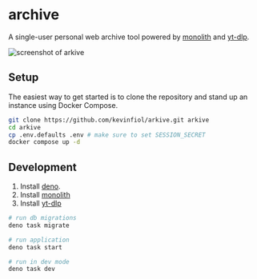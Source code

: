 # archive

A single-user personal web archive tool powered by [monolith](https://github.com/Y2Z/monolith) and [yt-dlp](https://github.com/yt-dlp/yt-dlp).

![screenshot of arkive](https://github.com/user-attachments/assets/76e15f5b-f9c0-4b08-a935-9f829543f85f)

## Setup

The easiest way to get started is to clone the repository and stand up an instance using Docker Compose.

```bash
git clone https://github.com/kevinfiol/arkive.git arkive
cd arkive
cp .env.defaults .env # make sure to set SESSION_SECRET
docker compose up -d
```

## Development

1. Install [deno](https://deno.com/).
2. Install [monolith](https://github.com/Y2Z/monolith)
3. Install [yt-dlp](https://github.com/yt-dlp/yt-dlp)

```bash
# run db migrations
deno task migrate

# run application
deno task start

# run in dev mode
deno task dev
```